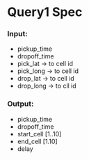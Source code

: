 # Query1 Spec

### Input:

- pickup_time
- dropoff_time
- pick_lat -> to cell id
- pick_long -> to cell id
- drop_lat -> to cell id
- drop_long -> to cll id


### Output:

- pickup_time
- dropoff_time
- start_cell [1..10]
- end_cell [1.10]
- delay